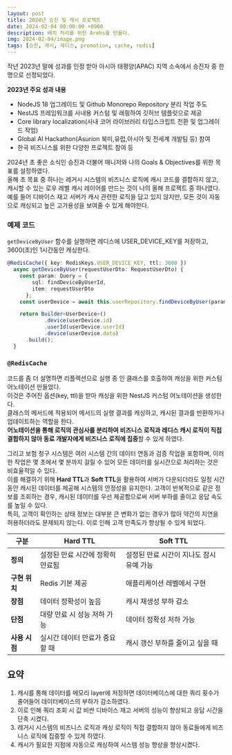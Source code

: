 ```yaml
---
layout: post
title: 2024년 승진 및 캐시 프로젝트
date: 2024-02-04 00:00:00 +0900
description: 배치 처리를 위한 Arehs를 만들다.
img: 2024-02-04/image.png
tags: [승진, 캐시, 레디스, promotion, cache, redis]
---
```


작년 2023년 말에 성과를 인정 받아 아시아 태평양(APAC) 지역 소속에서 승진자 중 한명으로 선정되었다.


**2023년 주요 성과 내용**

- NodeJS 18 업그레이드 및 Github Monorepo Repository 분리 작업 주도
- NestJS 프레임워크를 사내용 커스텀 및 래핑하여 깃허브 템플릿으로 제공
- Core library localization(사내 코어 라이브러리 타입스크립트 전환 및 업그레이드 작업)
- Global AI Hackathon(Asurion 북미,유럽,아시아 및 전세계 개발팀 등) 참여
- 한국 비즈니스를 위한 다양한 프로젝트 참여 등


2024년 초 좋은 소식인 승진과 더불어 매니저와 나의 Goals & Objectives를 위한 목표를 설정하였다.  
올해 초 목표 중 하나는 레거시 시스템의 비즈니스 로직에 캐시 코드를 결합하지 않고, 캐시할 수 있는 로우 레벨 캐시 레이어를 만드는 것이 나의 올해 프로젝트 중 하나였다.  
예를 들어 디바이스 재고 서버가 캐시 관련한 로직을 담고 있지 않지만, 모든 것이 자동으로 캐싱되고 높은 고가용성을 보여줄 수 있게 해야한다.


### 예제 코드

`getDeviceByUser` 함수를 실행하면 레디스에 USER_DEVICE_KEY를 저장하고, 3600(초)인 1시간동안 캐싱한다.

```typescript
@RedisCache({ key: RedisKeys.USER_DEVICE_KEY, ttl: 3600 })
  async getDeviceByUser(requestUserDto: RequestUserDto) {
    const param: Query = {
        sql: findDeviceByUserId,
        item: requestUserDto
      };
    const userDevice = await this.userRepository.findDeviceByUser(param);

    return Builder<UserDevice>()
			.device(userDevice.id)
			.userId(userDevice.userId)
			.device(userDevice.data)
      .build();
  }
```


### `@RedisCache`

코드를 좀 더 설명하면 리플렉션으로 실행 중 인 클래스를 호출하여 캐싱을 위한 커스텀 어노테이션 만들었다.  
이것은 주어진 옵션(key, ttl)을 받아 캐싱을 위한 NestJS 커스텀 어노테이션을 생성한다.  
클래스의 메서드에 적용되어 메서드의 실행 결과를 캐싱하고, 캐시된 결과를 반환하거나 업데이트하는 역할을 한다.  
**어노테이션을 통해 로직의 관심사를 분리하여 비즈니스 로직과 레디스 캐시 로직이 직접 결합하지 않아 동료 개발자에게 비즈니스 로직에 집중**할 수 있게 하였다.


그리고 보험 청구 시스템은 여러 시스템 간의 데이터 연동과 검증 작업을 포함하며, 이러한 작업은 몇 초에서 몇 분까지 걸릴 수 있어 모든 데이터를 실시간으로 처리하는 것은 비효율적일 수 있다.  
이를 해결하기 위해 **Hard TTL**과 **Soft TTL**을 활용하여 서버가 다운되더라도 일정 시간 동안 캐시된 데이터를 제공해 시스템의 안정성을 유지한다. 고객이 반복적으로 같은 정보를 조회하는 경우, 캐시된 데이터를 우선 제공함으로써 서버 부하를 줄이고 응답 속도를 높일 수 있다.  
특히, 고객이 확인하는 상태 정보는 대부분 큰 변화가 없는 경우가 많아 약간의 지연을 허용하더라도 문제되지 않는다. 이로 인해 고객 만족도가 향상될 수 있게 되었다.

| 구분          | Hard TTL                         | Soft TTL                                 |
| ------------- | -------------------------------- | ---------------------------------------- |
| **정의**      | 설정된 만료 시간에 정확히 만료됨 | 설정된 만료 시간이 지나도 잠시 유예 가능 |
| **구현 위치** | Redis 기본 제공                  | 애플리케이션 레벨에서 구현               |
| **장점**      | 데이터 정확성이 높음             | 캐시 재생성 부하 감소                    |
| **단점**      | 대량 만료 시 성능 저하 가능      | 데이터 정확성 저하 가능                  |
| **사용 시점** | 실시간 데이터 만료가 중요할 때   | 캐시 갱신 부하를 줄이고 싶을 때          |


## 요약

1. 캐시를 통해 데이터를 메모리 layer에 저장하면 데이터베이스에 대한 쿼리 횟수가 줄어들어 데이터베이스의 부하가 감소하였다.
2. 이로 인해 쿼리 조회 시 값 비싼 디바이스 재고 서버의 성능이 향상되고 응답 시간을 단축 시켰다.
3. 레거시 시스템의 비즈니스 로직과 캐싱 로직이 직접 결합하지 않아 동료들에게 비즈니스 로직에 집중할 수 있게 하였다.
4. 캐시가 필요한 지점에 자동으로 캐싱하여 시스템 성능 향상을 향상시켰다.
